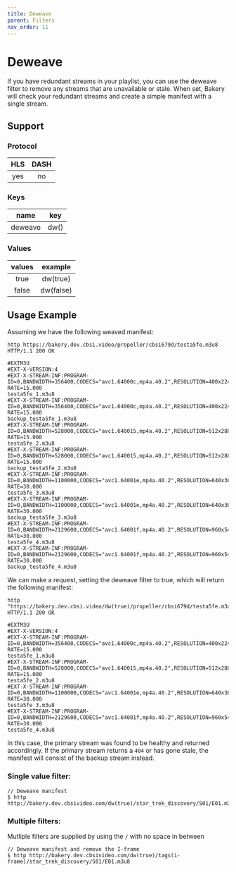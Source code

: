 ```yaml
---
title: Deweave
parent: Filters
nav_order: 11
---
```


# Deweave
If you have redundant streams in your playlist, you can use the deweave filter to remove any streams that are unavailable or stale. When set, Bakery will check your redundant streams and create a simple manifest with a single stream. 

## Support

### Protocol

HLS | DASH |
:--:|:----:|
yes | no   |

### Keys

| name     | key    |
|:--------:|:------:|
| deweave  | dw()   |

### Values

| values  | example    |
|:-------:|:----------:|
| true    | dw(true)   |
| false   | dw(false)  |


## Usage Example 

Assuming we have the following weaved manifest:

```
http https://bakery.dev.cbsi.video/propeller/cbsi679d/testa5fe.m3u8
HTTP/1.1 200 OK

#EXTM3U
#EXT-X-VERSION:4
#EXT-X-STREAM-INF:PROGRAM-ID=0,BANDWIDTH=356400,CODECS="avc1.64000c,mp4a.40.2",RESOLUTION=400x224,FRAME-RATE=15.000
testa5fe_1.m3u8
#EXT-X-STREAM-INF:PROGRAM-ID=0,BANDWIDTH=356400,CODECS="avc1.64000c,mp4a.40.2",RESOLUTION=400x224,FRAME-RATE=15.000
backup_testa5fe_1.m3u8
#EXT-X-STREAM-INF:PROGRAM-ID=0,BANDWIDTH=528000,CODECS="avc1.640015,mp4a.40.2",RESOLUTION=512x288,FRAME-RATE=15.000
testa5fe_2.m3u8
#EXT-X-STREAM-INF:PROGRAM-ID=0,BANDWIDTH=528000,CODECS="avc1.640015,mp4a.40.2",RESOLUTION=512x288,FRAME-RATE=15.000
backup_testa5fe_2.m3u8
#EXT-X-STREAM-INF:PROGRAM-ID=0,BANDWIDTH=1100000,CODECS="avc1.64001e,mp4a.40.2",RESOLUTION=640x360,FRAME-RATE=30.000
testa5fe_3.m3u8
#EXT-X-STREAM-INF:PROGRAM-ID=0,BANDWIDTH=1100000,CODECS="avc1.64001e,mp4a.40.2",RESOLUTION=640x360,FRAME-RATE=30.000
backup_testa5fe_3.m3u8
#EXT-X-STREAM-INF:PROGRAM-ID=0,BANDWIDTH=2129600,CODECS="avc1.64001f,mp4a.40.2",RESOLUTION=960x540,FRAME-RATE=30.000
testa5fe_4.m3u8
#EXT-X-STREAM-INF:PROGRAM-ID=0,BANDWIDTH=2129600,CODECS="avc1.64001f,mp4a.40.2",RESOLUTION=960x540,FRAME-RATE=30.000
backup_testa5fe_4.m3u8
```

We can make a request, setting the deweave filter to true, which will return the following manifest: 

```
http "https://bakery.dev.cbsi.video/dw(true)/propeller/cbsi679d/testa5fe.m3u8"
HTTP/1.1 200 OK

#EXTM3U
#EXT-X-VERSION:4
#EXT-X-STREAM-INF:PROGRAM-ID=0,BANDWIDTH=356400,CODECS="avc1.64000c,mp4a.40.2",RESOLUTION=400x224,FRAME-RATE=15.000
testa5fe_1.m3u8
#EXT-X-STREAM-INF:PROGRAM-ID=0,BANDWIDTH=528000,CODECS="avc1.640015,mp4a.40.2",RESOLUTION=512x288,FRAME-RATE=15.000
testa5fe_2.m3u8
#EXT-X-STREAM-INF:PROGRAM-ID=0,BANDWIDTH=1100000,CODECS="avc1.64001e,mp4a.40.2",RESOLUTION=640x360,FRAME-RATE=30.000
testa5fe_3.m3u8
#EXT-X-STREAM-INF:PROGRAM-ID=0,BANDWIDTH=2129600,CODECS="avc1.64001f,mp4a.40.2",RESOLUTION=960x540,FRAME-RATE=30.000
testa5fe_4.m3u8
``` 

In this case, the primary stream was found to be healthy and returned accordingly. If the primary stream returns a `404` or has gone stale, the manifest will consist of the backup stream instead.


### Single value filter:
    // Deweave manifest
    $ http http://bakery.dev.cbsivideo.com/dw(true)/star_trek_discovery/S01/E01.m3u8```

### Multiple filters:
Mutliple filters are supplied by using the `/` with no space in between

    // Deweave manifest and remove the I-frame
    $ http http://bakery.dev.cbsivideo.com/dw(true)/tags(i-frame)/star_trek_discovery/S01/E01.m3u8

